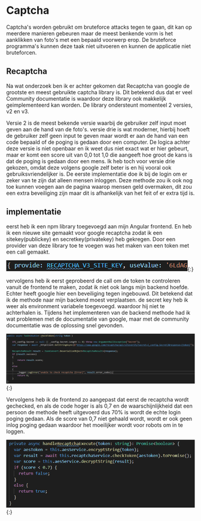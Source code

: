 # Captcha

Captcha's worden gebruikt om bruteforce attacks tegen te gaan, dit kan op meerdere manieren gebeuren maar de meest benkende vorm is het aanklikken van foto's met een bepaald voorwerp erop. De bruteforce programma's kunnen deze taak niet uitvoeren en kunnen de applicatie niet bruteforcen.

## Recaptcha

Na wat onderzoek ben ik er achter gekomen dat Recaptcha van google de grootste en meest gebruikte captcha library is. Dit betekend dus dat er veel Community documentatie is waardoor deze library ook makkelijk geimplementeerd kan worden. De library ondersteunt momenteel 2 versies, v2 en v3.

Versie 2 is de meest bekende versie waarbij de gebruiker zelf input moet geven aan de hand van de foto's. versie drie is wat moderner, hierbij hoeft de gebruiker zelf geen input te geven maar wordt er aan de hand van een code bepaald of de poging is gedaan door een computer. De logica achter deze versie is niet openbaar en ik weet dus niet exact wat er hier gebeurt, maar er komt een score uit van 0,0 tot 1,0 die aangeeft hoe groot de kans is dat de poging is gedaan door een mens. Ik heb toch voor versie drie gekozen, omdat deze volgens google zelf beter is en hij vooral ook gebruiksvriendelijker is. De eerste implementatie doe ik bij de login om er zeker van te zijn dat alleen mensen inloggen. Deze methode zou ik ook nog toe kunnen voegen aan de pagina waarop mensen geld overmaken, dit zou een extra beveiliging zijn maar dit is afhankelijk van het feit of er extra tijd is.

## implementatie

eerst heb ik een npm library toegevoegd aan mijn Angular frontend. En heb ik een nieuwe site gemaakt voor google recaptcha zodat ik een sitekey(publickey) en secretkey(privatekey) heb gekregen. Door een provider van deze library toe te voegen was het maken van een token met een call gemaakt.

![recaptcha provider](../images/recaptcha-provider.PNG){:}

vervolgens heb ik eerst geprobeerd de call om de token te controleren vanuit de frontend te maken, zodat ik niet ook langs mijn backend hoefde. Echter heeft google hier een beveiliging tegen ingebouwd. Dit betekend dat ik de methode naar mijn backend moest verplaatsen. de secret key heb ik weer als environment variabele toegevoegd. waardoor hij niet te achterhalen is. Tijdens het implementeren van de backend methode had ik wat problemen met de documentatie van google, maar met de community documentatie was de oplossing snel gevonden.

![recaptcha backend methode](../images/Recaptcha-backend.PNG){:}

Vervolgens heb ik de frontend zo aangepast dat eerst de recaptcha wordt gechecked, en als de code hoger is als 0,7 en de waarschijnlijkheid dat een persoon de methode heeft uitgevoerd dus 70% is wordt de echte login poging gedaan. Als de score van 0,7 niet gehaald wordt, wordt er ook geen inlog poging gedaan waardoor het moeilijker wordt voor robots om in te loggen.

![recaptcha backend methode](../images/Recaptcha-frontend.PNG){:}
